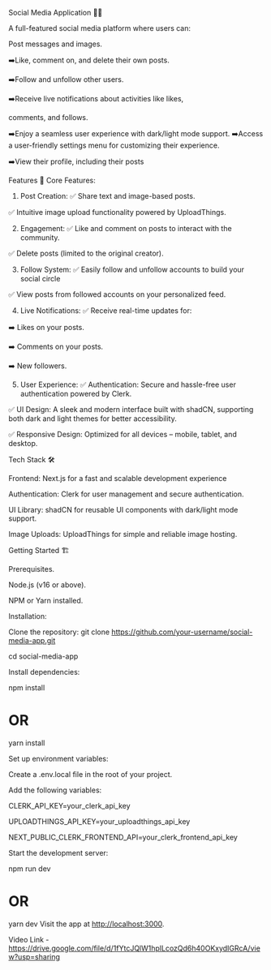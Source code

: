 Social Media Application 📱🌟

A full-featured social media platform where users can:

Post messages and images.

➡️Like, comment on, and delete their own posts.

➡️Follow and unfollow other users.

➡️Receive live notifications about activities like likes, 

comments, and follows.

➡️Enjoy a seamless user experience with dark/light mode support.
➡️Access a user-friendly settings menu for customizing their experience.

➡️View their profile, including their posts

Features 🚀
Core Features:

1. Post Creation:
✅ Share text and image-based posts.

✅ Intuitive image upload functionality powered by UploadThings.

2. Engagement:
✅ Like and comment on posts to interact with the community.

✅ Delete posts (limited to the original creator).

3. Follow System:
✅ Easily follow and unfollow accounts to build your social circle

✅ View posts from followed accounts on your personalized feed.

4. Live Notifications:
✅ Receive real-time updates for:

➡️ Likes on your posts.

➡️ Comments on your posts.

➡️ New followers.

5. User Experience:
✅ Authentication: Secure and hassle-free user authentication powered by Clerk.

✅ UI Design: A sleek and modern interface built with shadCN, supporting both dark and light themes for better accessibility.

✅ Responsive Design: Optimized for all devices – mobile, tablet, and desktop.

Tech Stack 🛠️

Frontend: Next.js for a fast and scalable development experience

Authentication: Clerk for user management and secure authentication.

UI Library: shadCN for reusable UI components with dark/light mode support.

Image Uploads: UploadThings for simple and reliable image hosting.

Getting Started 🏗️

Prerequisites.

Node.js (v16 or above).

NPM or Yarn installed.

Installation:

Clone the repository:
    git clone <https://github.com/your-username/social-media-app.git>
   
   cd social-media-app


Install dependencies:
   
   npm install

# OR

yarn install

Set up environment variables:


Create a .env.local file in the root of your project.

Add the following variables:

CLERK_API_KEY=your_clerk_api_key

UPLOADTHINGS_API_KEY=your_uploadthings_api_key

NEXT_PUBLIC_CLERK_FRONTEND_API=your_clerk_frontend_api_key

Start the development server:
   
   npm run dev

# OR

yarn dev
Visit the app at <http://localhost:3000>.

Video Link - https://drive.google.com/file/d/1fYtcJQlW1hplLcozQd6h40OKxydIGRcA/view?usp=sharing
